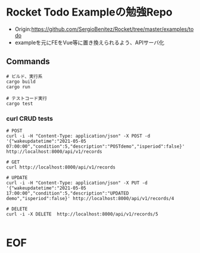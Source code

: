 # Rocket Todo Exampleの勉強Repo
* Origin:https://github.com/SergioBenitez/Rocket/tree/master/examples/todo
* exampleを元にFEをVue等に置き換えられるよう、APIサーバ化

## Commands
```
# ビルド、実行系
cargo build
cargo run

# テストコード実行
cargo test
```

### curl CRUD tests
```
# POST
curl -i -H "Content-Type: application/json" -X POST -d '{"wakeupdatetime":"2021-05-05 07:00:00","condition":5,"description":"POSTdemo","isperiod":false}' http://localhost:8000/api/v1/records

# GET
curl http://localhost:8000/api/v1/records

# UPDATE
curl -i -H "Content-Type: application/json" -X PUT -d '{"wakeupdatetime":"2021-05-05 17:00:00","condition":5,"description":"UPDATED demo","isperiod":false}' http://localhost:8000/api/v1/records/4

# DELETE
curl -i -X DELETE  http://localhost:8000/api/v1/records/5


```

# EOF
